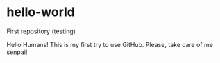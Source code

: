 # hello-world
First repository (testing)

Hello Humans!
This is my first try to use GitHub. Please, take care of me senpai!
